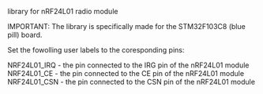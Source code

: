 library for nRF24L01 radio module

IMPORTANT:
The library is specifically made for the STM32F103C8 (blue pill) board.

Set the fowolling user labels to the coresponding pins:

NRF24L01_IRQ - the pin connected to the IRG pin of the nRF24L01 module 
NRF24L01_CE - the pin connected to the CE pin of the nRF24L01 module
NRF24L01_CSN - the pin connected to the CSN pin of the nRF24L01 module

